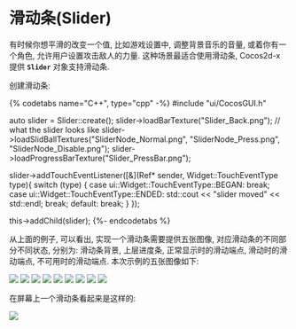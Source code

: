 # 滑动条(Slider)

有时候你想平滑的改变一个值, 比如游戏设置中, 调整背景音乐的音量, 或着你有一个角色, 允许用户设置攻击敌人的力量. 这种场景最适合使用滑动条, Cocos2d-x 提供 __`Slider`__ 对象支持滑动条.

创建滑动条:

{% codetabs name="C++", type="cpp" -%}
#include "ui/CocosGUI.h"

auto slider = Slider::create();
slider->loadBarTexture("Slider_Back.png"); // what the slider looks like
slider->loadSlidBallTextures("SliderNode_Normal.png", "SliderNode_Press.png", "SliderNode_Disable.png");
slider->loadProgressBarTexture("Slider_PressBar.png");

slider->addTouchEventListener([&](Ref* sender, Widget::TouchEventType type){
        switch (type)
        {
                case ui::Widget::TouchEventType::BEGAN:
                        break;
                case ui::Widget::TouchEventType::ENDED:
                        std::cout << "slider moved" << std::endl;
                        break;
                default:
                        break;
        }
});

this->addChild(slider);
{%- endcodetabs %}

从上面的例子, 可以看出, 实现一个滑动条需要提供五张图像, 对应滑动条的不同部分不同状态, 分别为: 滑动条背景, 上层进度条, 正常显示时的滑动端点, 滑动时的滑动端点, 不可用时的滑动端点. 本次示例的五张图像如下:

![](../../en/ui_components/ui_components-img/Slider_Back.png "") ![](../../en/basic_concepts/basic_concepts-img/smallSpacer.png "") ![](../../en/ui_components/ui_components-img/Slider_PressBar.png "") ![](../../en/basic_concepts/basic_concepts-img/smallSpacer.png "")
![](../../en/ui_components/ui_components-img/SliderNode_Normal.png "") ![](../../en/basic_concepts/basic_concepts-img/smallSpacer.png "") ![](../../en/ui_components/ui_components-img/SliderNode_Press.png "") ![](../../en/basic_concepts/basic_concepts-img/smallSpacer.png "")
![](../../en/ui_components/ui_components-img/SliderNode_Disable.png "")

在屏幕上一个滑动条看起来是这样的:

![](../../en/ui_components/ui_components-img/Slider_example.png "")
